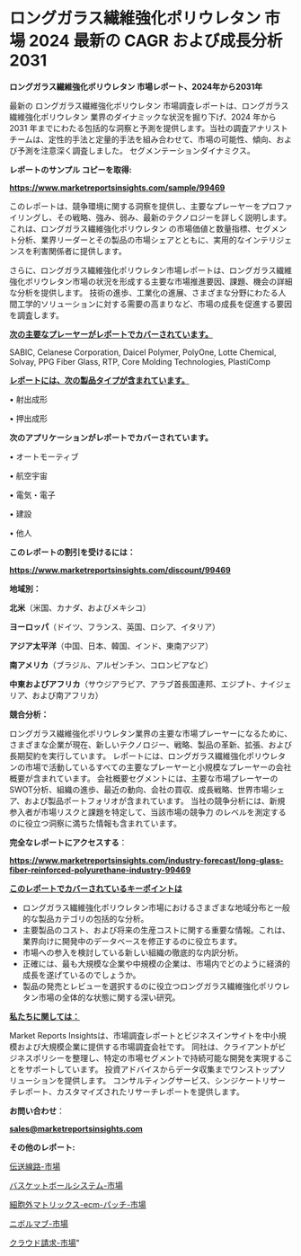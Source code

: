 # ロングガラス繊維強化ポリウレタン 市場 2024 最新の CAGR および成長分析 2031

<strong>ロングガラス繊維強化ポリウレタン 市場レポート、2024年から2031年</strong>

最新の ロングガラス繊維強化ポリウレタン 市場調査レポートは、ロングガラス繊維強化ポリウレタン 業界のダイナミックな状況を掘り下げ、2024 年から 2031 年までにわたる包括的な洞察と予測を提供します。当社の調査アナリスト チームは、定性的手法と定量的手法を組み合わせて、市場の可能性、傾向、および予測を注意深く調査しました。 セグメンテーションダイナミクス。



<strong>レポートのサンプル コピーを取得:</strong> <a href=https://www.marketreportsinsights.com/sample/99469>

<strong><u>https://www.marketreportsinsights.com/sample/99469</u></strong></a>

このレポートは、競争環境に関する洞察を提供し、主要なプレーヤーをプロファイリングし、その戦略、強み、弱み、最新のテクノロジーを詳しく説明します。 これは、ロングガラス繊維強化ポリウレタン の市場価値と数量指標、セグメント分析、業界リーダーとその製品の市場シェアとともに、実用的なインテリジェンスを利害関係者に提供します。

さらに、ロングガラス繊維強化ポリウレタン市場レポートは、ロングガラス繊維強化ポリウレタン市場の状況を形成する主要な市場推進要因、課題、機会の詳細な分析を提供します。 技術の進歩、工業化の進展、さまざまな分野にわたる人間工学的ソリューションに対する需要の高まりなど、市場の成長を促進する要因を調査します。



<strong><u>次の主要なプレーヤーがレポートでカバーされています。</u></strong>

SABIC, Celanese Corporation, Daicel Polymer, PolyOne, Lotte Chemical, Solvay, PPG Fiber Glass, RTP, Core Molding Technologies, PlastiComp



<strong><u><b>レポートには、次の製品タイプが含まれています。</b></u></strong>

• 射出成形

• 押出成形



<strong><b>次のアプリケーションがレポートでカバーされています。</b></strong>

• オートモーティブ

• 航空宇宙

• 電気・電子

• 建設

• 他人



<strong><b>このレポートの割引を受けるには：</b></strong><a href=https://www.marketreportsinsights.com/discount/99469>

<strong><u>https://www.marketreportsinsights.com/discount/99469</u></strong></a>



<strong>地域別：</strong>



<strong>北米</strong>（米国、カナダ、およびメキシコ）



<strong>ヨーロッパ</strong>（ドイツ、フランス、英国、ロシア、イタリア）



<strong>アジア太平洋</strong>（中国、日本、韓国、インド、東南アジア）



<strong>南アメリカ</strong>（ブラジル、アルゼンチン、コロンビアなど）



<strong>中東およびアフリカ</strong>（サウジアラビア、アラブ首長国連邦、エジプト、ナイジェリア、および南アフリカ）



<strong>競合分析：</strong>

ロングガラス繊維強化ポリウレタン業界の主要な市場プレーヤーになるために、さまざまな企業が現在、新しいテクノロジー、戦略、製品の革新、拡張、および長期契約を実行しています。 レポートには、ロングガラス繊維強化ポリウレタンの市場で活動しているすべての主要なプレーヤーと小規模なプレーヤーの会社概要が含まれています。 会社概要セグメントには、主要な市場プレーヤーのSWOT分析、組織の進歩、最近の動向、会社の買収、成長戦略、世界市場シェア、および製品ポートフォリオが含まれています。 当社の競争分析には、新規参入者が市場リスクと課題を特定して、当該市場の競争力 のレベルを測定するのに役立つ洞察に満ちた情報も含まれています。



<strong>完全なレポートにアクセスする</strong>：

<a href=https://www.marketreportsinsights.com/industry-forecast/long-glass-fiber-reinforced-polyurethane-industry-99469>

<strong><u>https://www.marketreportsinsights.com/industry-forecast/long-glass-fiber-reinforced-polyurethane-industry-99469</u></strong></a>



<strong><u><b>このレポートでカバーされているキーポイントは</b></u></strong>
<ul>
  <li>ロングガラス繊維強化ポリウレタン市場におけるさまざまな地域分布と一般的な製品カテゴリの包括的な分析。</li>
  <li>主要製品のコスト、および将来の生産コストに関する重要な情報。これは、業界向けに開発中のデータベースを修正するのに役立ちます。</li>
  <li>市場への参入を検討している新しい組織の徹底的な内訳分析。</li>
  <li>正確には、最も大規模な企業や中規模の企業は、市場内でどのように経済的成長を遂げているのでしょうか。</li>
  <li>製品の発売とレビューを選択するのに役立つロングガラス繊維強化ポリウレタン市場の全体的な状態に関する深い研究。</li>
</ul>


<strong><u><b>私たちに関しては：</b></u></strong>

Market Reports Insightsは、市場調査レポートとビジネスインサイトを中小規模および大規模企業に提供する市場調査会社です。 同社は、クライアントがビジネスポリシーを整理し、特定の市場セグメントで持続可能な開発を実現することをサポートしています。 投資アドバイスからデータ収集までワンストップソリューションを提供します。 コンサルティングサービス、シンジケートリサーチレポート、カスタマイズされたリサーチレポートを提供します。



<strong><b>お問い合わせ</b></strong>：

<a href=mailto:sales@marketreportsinsights.com>

<strong><u>sales@marketreportsinsights.com</u></strong></a>



<strong>その他のレポート:</strong>

<a href=https://www.linkedin.com/pulse/伝送線路-市場-2023-swot-分析と成長率-2030-trendsetters-testimonials-360-anal-btp7c/>伝送線路-市場</a>

<a href=https://www.linkedin.com/pulse/バスケットボールシステム-市場-2023-総利益と主要ベンダー-2030-qfebf/>バスケットボールシステム-市場</a>

<a href=https://www.linkedin.com/pulse/細胞外マトリックス-ecm-パッチ-市場-2023-年のダイナミクスとビジネストレンド-vhcof/>細胞外マトリックス-ecm-パッチ-市場</a>

<a href=https://www.linkedin.com/pulse/ニボルマブ-市場-2023-総利益と主要ベンダー-2030-pr-news-hub-9jnef/>ニボルマブ-市場</a>

<a href=https://www.linkedin.com/pulse/クラウド請求-市場-2023-swot-分析と最新イノベーション-2030-quwxf/>クラウド請求-市場</a>"
